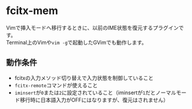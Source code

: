 # fcitx-mem
Vimで挿入モードへ移行するときに、以前のIME状態を復元するプラグインです。  
Terminal上のVimや`vim -g`で起動したGVimでも動作します。

## 動作条件
- fcitxの入力メソッド切り替えで入力状態を制御していること
- `fcitx-remote`コマンドが使えること
- `iminsert`が`0`または`2`に設定されていること（iminsertが`1`だとノーマルモード移行時に日本語入力がOFFにはなりますが、復元はされません）
